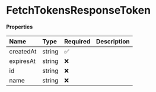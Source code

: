 # FetchTokensResponseToken

**Properties**

| Name      | Type   | Required | Description |
| :-------- | :----- | :------- | :---------- |
| createdAt | string | ✅       |             |
| expiresAt | string | ❌       |             |
| id        | string | ❌       |             |
| name      | string | ❌       |             |
